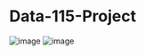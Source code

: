 # Data-115-Project

![image](https://user-images.githubusercontent.com/78052697/113783540-bcdb4d80-96e8-11eb-8028-f7c4e38e0aa8.png)
![image](https://user-images.githubusercontent.com/78052697/113783592-d381a480-96e8-11eb-9767-4b4407ffcac1.png)
